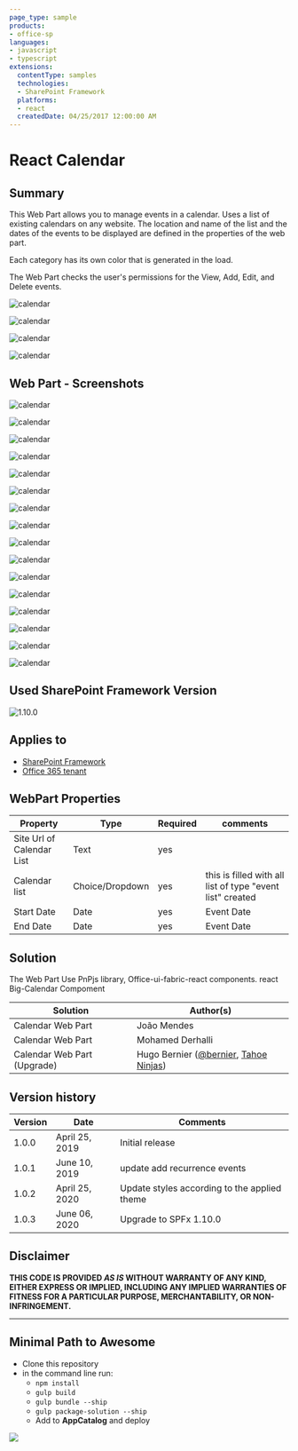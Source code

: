 ```yaml
---
page_type: sample
products:
- office-sp
languages:
- javascript
- typescript
extensions:
  contentType: samples
  technologies:
  - SharePoint Framework
  platforms:
  - react
  createdDate: 04/25/2017 12:00:00 AM
---
```

# React Calendar

## Summary

This Web Part allows you to manage events in a calendar. 
Uses a list of existing calendars on any website.
The location and name of the list and the dates of the events to be displayed are defined in the properties of the web part.

Each category has its own color that is generated in the load.

The Web Part checks the user's permissions for the View, Add, Edit, and Delete events.

![calendar](assets/animatevideo.gif) 


![calendar](assets/weekly_moderncalendar.gif) 

![calendar](assets/modercalendar_monthly.gif) 


![calendar](assets/moderncalendar_yearly.gif) 


##  Web Part  - Screenshots

![calendar](assets/calendar_teams.jpg)

![calendar](assets/calendar_teams2.jpg)

![calendar](assets/screen1.png)


![calendar](assets/screen1.0.png)


![calendar](assets/screen1.1.png)


![calendar](assets/screen1.2.png)


![calendar](assets/screen1.3.png)


![calendar](assets/screen1.4.png)


![calendar](assets/screen2.png)


![calendar](assets/screen3.png)


![calendar](assets/screen4.png)


![calendar](assets/screen5.png)


![calendar](assets/screen6.png)


![calendar](assets/screen7.png)


![calendar](assets/screen8.png)



![calendar](assets/screen9.png)

## Used SharePoint Framework Version 

![1.10.0](https://img.shields.io/badge/version-1.10.0-green.svg)

## Applies to

* [SharePoint Framework](https://docs.microsoft.com/sharepoint/dev/spfx/sharepoint-framework-overview)
* [Office 365 tenant](https://docs.microsoft.com/sharepoint/dev/spfx/set-up-your-development-environment)


## WebPart Properties
 
Property |Type|Required| comments
--------------------|----|--------|----------
Site Url of Calendar List | Text| yes|
Calendar list| Choice/Dropdown | yes|  this is filled with all list of  type "event list" created
Start Date | Date | yes | Event Date 
End Date| Date| yes | Event Date

## Solution
The Web Part Use PnPjs library, Office-ui-fabric-react components. react Big-Calendar Compoment

Solution|Author(s)
--------|---------
Calendar Web Part|João Mendes
Calendar Web Part|Mohamed Derhalli
Calendar Web Part (Upgrade)|Hugo Bernier ([@bernier](https://twitter.com/bernierh), [Tahoe Ninjas](https://tahoeninjas.blog/))

## Version history

Version|Date|Comments
-------|----|--------
1.0.0|April 25, 2019|Initial release
1.0.1|June 10, 2019|update add recurrence events
1.0.2|April 25, 2020|Update styles according to the applied theme
1.0.3|June 06, 2020|Upgrade to SPFx 1.10.0

## Disclaimer

**THIS CODE IS PROVIDED *AS IS* WITHOUT WARRANTY OF ANY KIND, EITHER EXPRESS OR IMPLIED, INCLUDING ANY IMPLIED WARRANTIES OF FITNESS FOR A PARTICULAR PURPOSE, MERCHANTABILITY, OR NON-INFRINGEMENT.**

---

## Minimal Path to Awesome

- Clone this repository
- in the command line run:
  - `npm install`
  - `gulp build`
  - `gulp bundle --ship`
  - `gulp package-solution --ship`
  - Add to **AppCatalog** and deploy

<img src="https://telemetry.sharepointpnp.com/sp-dev-fx-webparts/samples/react-calendar" />
